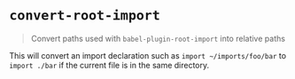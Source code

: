 # `convert-root-import`
> Convert paths used with `babel-plugin-root-import` into relative paths

This will convert an import declaration such as `import ~/imports/foo/bar` to `import ./bar` if the current file is in the same directory.
